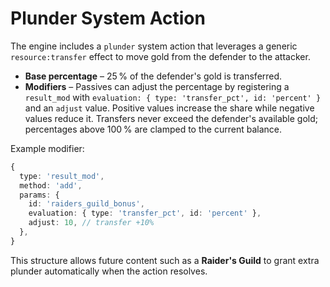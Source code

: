 # Plunder System Action

The engine includes a `plunder` system action that leverages a generic
`resource:transfer` effect to move gold from the defender to the attacker.

- **Base percentage** – 25 % of the defender's gold is transferred.
- **Modifiers** – Passives can adjust the percentage by registering a
  `result_mod` with `evaluation: { type: 'transfer_pct', id: 'percent' }` and an
  `adjust` value. Positive values increase the share while negative values reduce
  it.
  Transfers never exceed the defender's available gold; percentages above 100 %
  are clamped to the current balance.

Example modifier:

```ts
{
  type: 'result_mod',
  method: 'add',
  params: {
    id: 'raiders_guild_bonus',
    evaluation: { type: 'transfer_pct', id: 'percent' },
    adjust: 10, // transfer +10%
  },
}
```

This structure allows future content such as a **Raider's Guild** to grant extra
plunder automatically when the action resolves.
